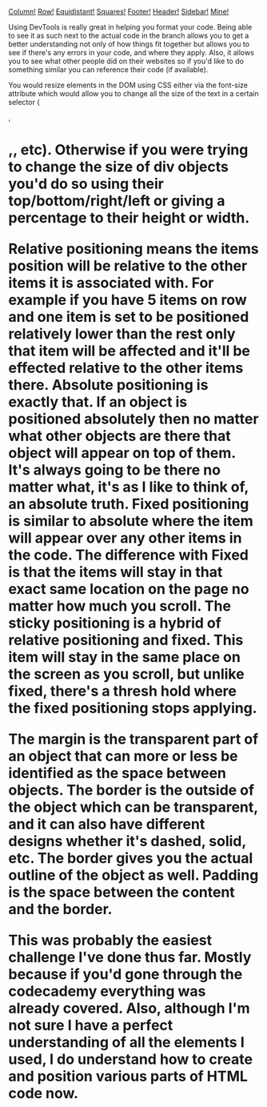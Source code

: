 [Column!](imgs/column.png)
[Row!](imgs/row.png)
[Equidistant!](imgs/line.png)
[Squares!](imgs/squares.png)
[Footer!](imgs/footer.png)
[Header!](imgs/header.png)
[Sidebar!](imgs/sidebar.png)
[Mine!](imgs/mine.png)

Using DevTools is really great in helping you format your code. Being able to see it as such next to the actual code in the branch allows you to get a better understanding not only of how things fit together but allows you to see if there's any errors in your code, and where they apply. Also, it allows you to see what other people did on their websites so if you'd like to do something similar you can reference their code (if available).

You would resize elements in the DOM using CSS either via the font-size attribute which would allow you to change all the size of the text in a certain selector (<p>,<h1>,<table>, etc). Otherwise if you were trying to change the size of div objects you'd do so using their top/bottom/right/left or giving a percentage to their height or width.

Relative positioning means the items position will be relative to the other items it is associated with. For example if you have 5 items on row and one item is set to be positioned relatively lower than the rest only that item will be affected and it'll be effected relative to the other items there. Absolute positioning is exactly that. If an object is positioned absolutely then no matter what other objects are there that object will appear on top of them. It's always going to be there no matter what, it's as I like to think of, an absolute truth. Fixed positioning is similar to absolute where the item will appear over any other items in the code. The difference with Fixed is that the items will stay in that exact same location on the page no matter how much you scroll. The sticky positioning is a hybrid of relative positioning and fixed. This item will stay in the same place on the screen as you scroll, but unlike fixed, there's a thresh hold where the fixed positioning stops applying.

The margin is the transparent part of an object that can more or less be identified as the space between objects. The border is the outside of the object which can be transparent, and it can also have different designs whether it's dashed, solid, etc. The border gives you the actual outline of the object as well. Padding is the space between the content and the border.

This was probably the easiest challenge I've done thus far. Mostly because if you'd gone through the codecademy everything was already covered. Also, although I'm not sure I have a perfect understanding of all the elements I used, I do understand how to create and position various parts of HTML code now.